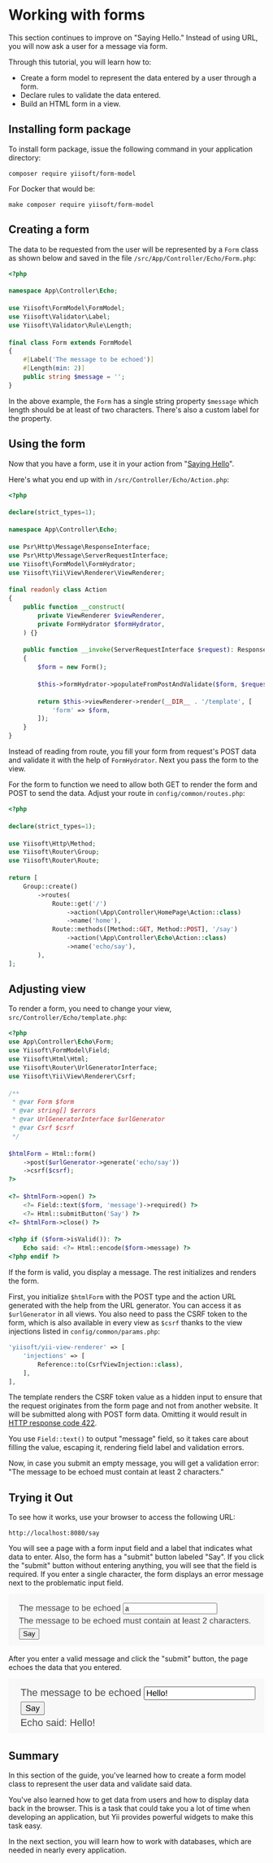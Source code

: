 # Working with forms

This section continues to improve on "Saying Hello." Instead of using URL, you will now ask a user for a message via form.

Through this tutorial, you will learn how to:

* Create a form model to represent the data entered by a user through a form.
* Declare rules to validate the data entered.
* Build an HTML form in a view.

## Installing form package

To install form package, issue the following command in your application directory:

```
composer require yiisoft/form-model
```

For Docker that would be:

```
make composer require yiisoft/form-model
```

## Creating a form <span id="creating-form"></span>

The data to be requested from the user will be represented by a `Form` class as shown below and
saved in the file `/src/App/Controller/Echo/Form.php`:

```php
<?php

namespace App\Controller\Echo;

use Yiisoft\FormModel\FormModel;
use Yiisoft\Validator\Label;
use Yiisoft\Validator\Rule\Length;

final class Form extends FormModel
{
    #[Label('The message to be echoed')]
    #[Length(min: 2)]
    public string $message = '';
}
```

In the above example, the `Form` has a single string property `$message` which length should be at least
of two characters. There's also a custom label for the property.

## Using the form <span id="using-form"></span> 

Now that you have a form, use it in your action from "[Saying Hello](hello.md)".

Here's what you end up with in `/src/Controller/Echo/Action.php`:

```php
<?php

declare(strict_types=1);

namespace App\Controller\Echo;

use Psr\Http\Message\ResponseInterface;
use Psr\Http\Message\ServerRequestInterface;
use Yiisoft\FormModel\FormHydrator;
use Yiisoft\Yii\View\Renderer\ViewRenderer;

final readonly class Action
{
    public function __construct(
        private ViewRenderer $viewRenderer,
        private FormHydrator $formHydrator,
    ) {}

    public function __invoke(ServerRequestInterface $request): ResponseInterface
    {
        $form = new Form();        

        $this->formHydrator->populateFromPostAndValidate($form, $request);

        return $this->viewRenderer->render(__DIR__ . '/template', [
            'form' => $form,
        ]);
    }
}
```

Instead of reading from route, you fill your form from request's POST data and validate it with
the help of `FormHydrator`. Next you pass the form to the view.

For the form to function we need to allow both GET to render the form and POST to send the data.
Adjust your route in `config/common/routes.php`:

```php
<?php

declare(strict_types=1);

use Yiisoft\Http\Method;
use Yiisoft\Router\Group;
use Yiisoft\Router\Route;

return [
    Group::create()
        ->routes(
            Route::get('/')
                ->action(\App\Controller\HomePage\Action::class)
                ->name('home'),
            Route::methods([Method::GET, Method::POST], '/say')
                ->action(\App\Controller\Echo\Action::class)
                ->name('echo/say'),
        ),
];
```

## Adjusting view

To render a form, you need to change your view, `src/Controller/Echo/template.php`:

```php
<?php
use App\Controller\Echo\Form;
use Yiisoft\FormModel\Field;
use Yiisoft\Html\Html;
use Yiisoft\Router\UrlGeneratorInterface;
use Yiisoft\Yii\View\Renderer\Csrf;

/**
 * @var Form $form
 * @var string[] $errors
 * @var UrlGeneratorInterface $urlGenerator
 * @var Csrf $csrf
 */

$htmlForm = Html::form()
    ->post($urlGenerator->generate('echo/say'))
    ->csrf($csrf);
?>

<?= $htmlForm->open() ?>
    <?= Field::text($form, 'message')->required() ?>
    <?= Html::submitButton('Say') ?>
<?= $htmlForm->close() ?>

<?php if ($form->isValid()): ?>
    Echo said: <?= Html::encode($form->message) ?>
<?php endif ?>
```

If the form is valid, you display a message. The rest initializes and renders the form.

First, you initialize `$htmlForm` with the POST type and the action URL generated with the help from the URL generator.
You can access it as `$urlGenerator` in all views. You also need to pass the CSRF token to the form, which is also
available in every view as `$csrf` thanks to the view injections listed in `config/common/params.php`:

```php
'yiisoft/yii-view-renderer' => [
    'injections' => [
        Reference::to(CsrfViewInjection::class),
    ],
],
```

The template renders the CSRF token value as a hidden input to ensure that the request originates from
the form page and not from another website. It will be submitted along with POST form data. Omitting it would result in
[HTTP response code 422](https://tools.ietf.org/html/rfc4918#section-11.2).

You use `Field::text()` to output "message" field, so it takes care about filling the value, escaping it,
rendering field label and validation errors.

Now, in case you submit an empty message, you will get a validation error: "The message to be echoed must contain
at least 2 characters."

## Trying it Out <span id="trying-it-out"></span>

To see how it works, use your browser to access the following URL:

```
http://localhost:8080/say
```

You will see a page with a form input field and a label that indicates what data to enter.
Also, the form has a "submit" button labeled "Say". If you click the "submit" button without entering anything, you will see
that the field is required. If you enter a single character, the form displays an error message next to
the problematic input field.

![Form with a validation error](img/form-error.png)

After you enter a valid message and click the "submit" button, the page echoes the data that you entered.

![Form with a success message](img/form-success.png)

## Summary <span id="summary"></span>

In this section of the guide, you've learned how to create a form model class to represent the user data and validate
said data.

You've also learned how to get data from users and how to display data back in the browser.
This is a task that could take you a lot of time when developing an application, but Yii provides powerful widgets
to make this task easy.

In the next section, you will learn how to work with databases, which are needed in nearly every application.
